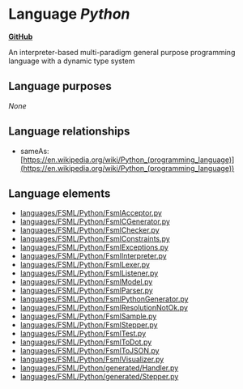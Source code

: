 # Language _Python_
**[GitHub](https://github.com/softlang/yas/blob/master/languages/Python)**

An interpreter-based multi-paradigm general purpose programming language with a dynamic type system

## Language purposes
_None_

## Language relationships
* sameAs: [https://en.wikipedia.org/wiki/Python_(programming_language)](https://en.wikipedia.org/wiki/Python_(programming_language))

## Language elements
* [languages/FSML/Python/FsmlAcceptor.py](../files/languages-FSML-Python-FsmlAcceptor.py.md)
* [languages/FSML/Python/FsmlCGenerator.py](../files/languages-FSML-Python-FsmlCGenerator.py.md)
* [languages/FSML/Python/FsmlChecker.py](../files/languages-FSML-Python-FsmlChecker.py.md)
* [languages/FSML/Python/FsmlConstraints.py](../files/languages-FSML-Python-FsmlConstraints.py.md)
* [languages/FSML/Python/FsmlExceptions.py](../files/languages-FSML-Python-FsmlExceptions.py.md)
* [languages/FSML/Python/FsmlInterpreter.py](../files/languages-FSML-Python-FsmlInterpreter.py.md)
* [languages/FSML/Python/FsmlLexer.py](../files/languages-FSML-Python-FsmlLexer.py.md)
* [languages/FSML/Python/FsmlListener.py](../files/languages-FSML-Python-FsmlListener.py.md)
* [languages/FSML/Python/FsmlModel.py](../files/languages-FSML-Python-FsmlModel.py.md)
* [languages/FSML/Python/FsmlParser.py](../files/languages-FSML-Python-FsmlParser.py.md)
* [languages/FSML/Python/FsmlPythonGenerator.py](../files/languages-FSML-Python-FsmlPythonGenerator.py.md)
* [languages/FSML/Python/FsmlResolutionNotOk.py](../files/languages-FSML-Python-FsmlResolutionNotOk.py.md)
* [languages/FSML/Python/FsmlSample.py](../files/languages-FSML-Python-FsmlSample.py.md)
* [languages/FSML/Python/FsmlStepper.py](../files/languages-FSML-Python-FsmlStepper.py.md)
* [languages/FSML/Python/FsmlTest.py](../files/languages-FSML-Python-FsmlTest.py.md)
* [languages/FSML/Python/FsmlToDot.py](../files/languages-FSML-Python-FsmlToDot.py.md)
* [languages/FSML/Python/FsmlToJSON.py](../files/languages-FSML-Python-FsmlToJSON.py.md)
* [languages/FSML/Python/FsmlVisualizer.py](../files/languages-FSML-Python-FsmlVisualizer.py.md)
* [languages/FSML/Python/generated/Handler.py](../files/languages-FSML-Python-generated-Handler.py.md)
* [languages/FSML/Python/generated/Stepper.py](../files/languages-FSML-Python-generated-Stepper.py.md)
